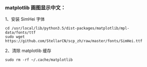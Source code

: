 ### matplotlib 画图显示中文：

1、安装 SimHei 字体

```
cd /usr/local/lib/python3.5/dist-packages/matplotlib/mpl-data/fonts/ttf
sudo wget https://github.com/StellarCN/scp_zh/raw/master/fonts/SimHei.ttf
```

2、清除 matplotlib 缓存

```
sudo rm -rf ~/.cache/matplotlib
```
